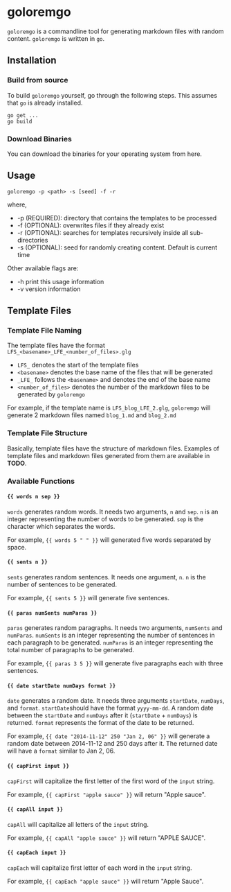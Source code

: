 # goloremgo

`goloremgo` is a commandline tool for generating markdown files with random content. `goloremgo` is written in `go`.

## Installation

### Build from source

To build `goloremgo` yourself, go through the following steps. This assumes that `go` is already installed.

```
go get ...
go build
```

### Download Binaries

You can download the binaries for your operating system from here.

## Usage

```
goloremgo -p <path> -s [seed] -f -r
```

where,

- -p (REQUIRED): directory that contains the templates to be processed
- -f (OPTIONAL): overwrites files if they already exist
- -r (OPTIONAL): searches for templates recursively inside all sub-directories
- -s (OPTIONAL): seed for randomly creating content. Default is current time

Other available flags are:

- -h  print this usage information
- -v  version information

## Template Files

### Template File Naming

The template files have the format `LFS_<basename>_LFE_<number_of_files>.glg`

- `LFS_` denotes the start of the template files
- `<basename>` denotes the base name of the files that will be generated
- `_LFE_` follows the `<basename>` and denotes the end of the base name
- `<number_of_files>` denotes the number of the markdown files to be generated by `goloremgo`

For example, if the template name is `LFS_blog_LFE_2.glg`, `goloremgo` will generate 2 markdown files named `blog_1.md` and `blog_2.md`

### Template File Structure

Basically, template files have the structure of markdown files. Examples of template files and markdown files generated from them are available in **TODO**.

### Available Functions

#### `{{ words n sep }}`

`words` generates random words. It needs two arguments, `n` and `sep`. `n` is an integer representing the number of words to be generated. `sep` is the character which separates the words.

For example, `{{ words 5 " " }}` will generated five words separated by space.

#### `{{ sents n }}`

`sents` generates random sentences. It needs one argument, `n`. `n` is the number of sentences to be generated.

For example, `{{ sents 5 }}` will generate five sentences.

#### `{{ paras numSents numParas }}`

`paras` generates random paragraphs. It needs two arguments, `numSents` and `numParas`. `numSents` is an integer representing the number of sentences in each paragraph to be generated. `numParas` is an integer representing the total number of paragraphs to be generated. 

For example, `{{ paras 3 5 }}` will generate five paragraphs each with three sentences.

#### `{{ date startDate numDays format }}`

`date` generates a random date. It needs three arguments `startDate`, `numDays`, and `format`. `startDate`should have the format `yyyy-mm-dd`. A random date between the `startDate` and `numDays` after it (`startDate` + `numDays`) is returned. `format` represents the format of the date to be returned.

For example, `{{ date "2014-11-12" 250 "Jan 2, 06" }}` will generate a random date between 2014-11-12 and 250 days after it. The returned date will have a `format` similar to Jan 2, 06.

#### `{{ capFirst input }}`

`capFirst` will capitalize the first letter of the first word of the `input` string. 

For example, `{{ capFirst "apple sauce" }}` will return "Apple sauce".

#### `{{ capAll input }}`

`capAll` will capitalize all letters of the `input` string. 

For example, `{{ capAll "apple sauce" }}` will return "APPLE SAUCE".

#### `{{ capEach input }}`

`capEach` will capitalize first letter of each word in the `input` string. 

For example, `{{ capEach "apple sauce" }}` will return "Apple Sauce".
